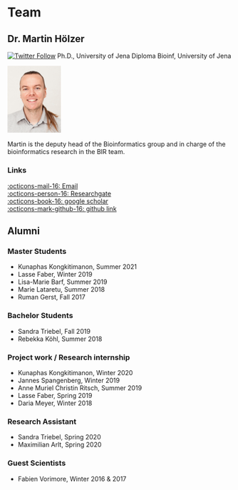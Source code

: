 # Team

## Dr. Martin Hölzer
[![Twitter Follow](https://img.shields.io/twitter/follow/martinhoelzer.svg?style=social)](https://twitter.com/martinhoelzer) 
Ph.D., University of Jena
Diploma Bioinf, University of Jena

<img src="../team/martin.png" width="120">

Martin is the deputy head of the Bioinformatics group and in charge of the bioinformatics research in the BIR team. 
<!--His area of expertise lies in cloud computing, workflow managers, containerization, nanopore sequencing, metagenomics, antibiotic resistance and plasmids.-->

### Links
[:octicons-mail-16: Email](mailto:hoelzer.martin@gmail.com)  
[:octicons-person-16: Researchgate](https://www.researchgate.net/profile/Christian_Brandt5)  
[:octicons-book-16: google scholar](https://scholar.google.com/citations?user=YSWxKeoAAAAJ&hl=en)  
[:octicons-mark-github-16: github link](https://github.com/hoelzer) 

<a target="_blank" href="https://github.com/hoelzer/"><i class="fab fa-github" style="color:black; font-size:24px;"></i></a>

<!--orcid: https://orcid.org/0000-0001-7090-8717-->



## Alumni

### Master Students
* Kunaphas Kongkitimanon, Summer 2021
* Lasse Faber, Winter 2019            
* Lisa-Marie Barf, Summer 2019
* Marie Lataretu, Summer 2018
* Ruman Gerst, Fall 2017

### Bachelor Students
* Sandra Triebel, Fall 2019
* Rebekka Köhl, Summer 2018

### Project work / Research internship
* Kunaphas Kongkitimanon, Winter 2020     
* Jannes Spangenberg, Winter 2019         
* Anne Muriel Christin Ritsch, Summer 2019
* Lasse Faber, Spring 2019
* Daria Meyer, Winter 2018

### Research Assistant
* Sandra Triebel, Spring 2020
* Maximilian Arlt, Spring 2020

### Guest Scientists
* Fabien Vorimore, Winter 2016 & 2017










